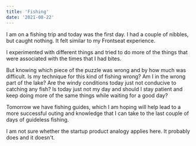 ```yaml
---
title: 'Fishing'
date: '2021-08-22'
---
```


I am on a fishing trip and today was the first day. I had a couple of nibbles, but caught nothing. It felt similar to my Frontseat experience.

I experimented with different things and tried to do more of the things that were associated with the times that I had bites. 

But knowing which piece of the puzzle was wrong and by how much was difficult. Is my technique for this kind of fishing wrong? Am I in the wrong part of the lake? Are the windy conditions today just not conducive to catching any fish? Is today just not my day and should I stay patient and keep doing more of the same things while waiting for a good day?

Tomorrow we have fishing guides, which I am hoping will help lead to a more successful outing and knowledge that I can take to the last couple of days of guideless fishing. 

I am not sure whether the startup product analogy applies here. It probably does and it doesn't.